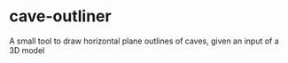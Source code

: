 # cave-outliner
A small tool to draw horizontal plane outlines of caves, given an input of a 3D model
